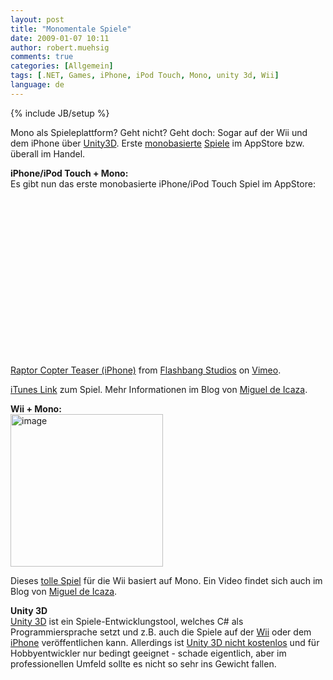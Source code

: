 ```yaml
---
layout: post
title: "Monomentale Spiele"
date: 2009-01-07 10:11
author: robert.muehsig
comments: true
categories: [Allgemein]
tags: [.NET, Games, iPhone, iPod Touch, Mono, unity 3d, Wii]
language: de
---
```

{% include JB/setup %}
<p>Mono als Spieleplattform? Geht nicht? Geht doch: Sogar auf der Wii und dem iPhone über <a target="_blank" href="http://unity3d.com/">Unity3D</a>. Erste <a target="_blank" href="http://tirania.org/blog/archive/2009/Jan-06.html">monobasierte</a> <a target="_blank" href="http://tirania.org/blog/archive/2009/Jan-06.html">Spiele</a> im AppStore bzw. überall im Handel.</p> 
<!--more-->
  <p><strong>iPhone/iPod Touch + Mono:     <br /></strong>Es gibt nun das erste monobasierte iPhone/iPod Touch Spiel im AppStore:</p> <object width="400" height="267"><param name="allowfullscreen" value="true" /><param name="allowscriptaccess" value="always" /><param name="movie" value="http://vimeo.com/moogaloop.swf?clip_id=2428637&amp;server=vimeo.com&amp;show_title=1&amp;show_byline=1&amp;show_portrait=0&amp;color=&amp;fullscreen=1" /><embed src="http://vimeo.com/moogaloop.swf?clip_id=2428637&amp;server=vimeo.com&amp;show_title=1&amp;show_byline=1&amp;show_portrait=0&amp;color=&amp;fullscreen=1" type="application/x-shockwave-flash" allowfullscreen="true" allowscriptaccess="always" width="400" height="267"></embed></object>  <br /><a href="http://vimeo.com/2428637">Raptor Copter Teaser (iPhone)</a> from <a href="http://vimeo.com/blurst">Flashbang Studios</a> on <a href="http://vimeo.com">Vimeo</a>.  <p><a target="_blank" href="http://tinyurl.com/raptorcopter">iTunes Link</a> zum Spiel. Mehr Informationen im Blog von <a target="_blank" href="http://tirania.org/blog/archive/2009/Jan-06.html">Miguel de Icaza</a>.</p>  <p><strong>Wii + Mono:</strong>    <br /><a href="{{BASE_PATH}}/assets/wp-images/image584.png"><img style="border-bottom: 0px; border-left: 0px; display: inline; border-top: 0px; border-right: 0px" title="image" border="0" alt="image" src="{{BASE_PATH}}/assets/wp-images/image-thumb562.png" width="244" height="244" /></a> </p>  <p>Dieses <a target="_blank" href="http://www.amazon.de/Koch-Media-GmbH-Meine-Tierklinik/dp/B001GYSI76/ref=sr_1_1?ie=UTF8&amp;s=videogames&amp;qid=1231318894&amp;sr=8-1">tolle Spiel</a> für die Wii basiert auf Mono. Ein Video findet sich auch im Blog von <a target="_blank" href="http://tirania.org/blog/archive/2009/Jan-06.html">Miguel de Icaza</a>.</p>  <p><strong>Unity 3D     <br /></strong><a target="_blank" href="http://unity3d.com/unity/">Unity 3D</a> ist ein Spiele-Entwicklungstool, welches C# als Programmiersprache setzt und z.B. auch die Spiele auf der <a target="_blank" href="http://unity3d.com/unity/features/wii-publishing">Wii</a> oder dem <a target="_blank" href="http://unity3d.com/unity/features/iphone-publishing">iPhone</a> veröffentlichen kann. Allerdings ist <a target="_blank" href="https://store.unity3d.com/shop/">Unity 3D nicht kostenlos</a> und für Hobbyentwickler nur bedingt geeignet - schade eigentlich, aber im professionellen Umfeld sollte es nicht so sehr ins Gewicht fallen.</p>
